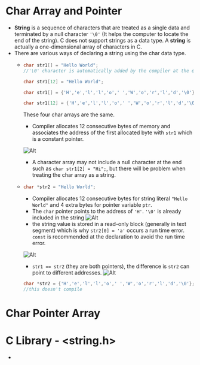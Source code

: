 ﻿# Char Array and Pointer
- **String** is a sequence of characters that are treated as a single data and terminated by a null character `'\0'` (It helps the computer to locate the end of the string). C does not support strings as a data type. A **string** is actually a one-dimensional array of characters in C.
- There are various ways of declaring a string using the char data type.
	- ```c
	  char str1[] = "Hello World";  
	  //'\0' character is automatically added by the compiler at the end of the string
		``` 
		```c
		char str1[12] = "Hello World"; 
		```
		```c
		char str1[] = {'H','e','l','l','o',' ','W','o','r','l','d','\0'};
		```
		```c
		char str1[12] = {'H','e','l','l','o',' ','W','o','r','l','d','\0'};
		```
		These four char arrays are the same.
		- Compiler allocates 12 consecutive bytes of memory and associates the address of the first allocated byte with `str1` which is a constant pointer.
		
		![Alt](https://overiq.com/media/uploads/character-array-in-memory-1504599203175.png)
		- A character array may not include a null character at the end such as `char str1[2] = "Hi";`, but there will be problem when treating the char array as a string.
	- ```c
	  char *str2 = "Hello World";
		```
		- Compiler allocates 12 consecutive bytes for string literal `"Hello World"` and 4 extra bytes for pointer variable `ptr`.
		- The `char` pointer points to the address of `'H'`. `'\0'` is already included in the string
		![Alt](https://overiq.com/media/uploads/2020/07/26/character-pointer-and-string-literal-1504599248003.png)
		- the string value is stored in a read-only block (generally in text segment) which is why `str2[0] = 'a'` occurs a run time error. `const` is recommended at the declaration to avoid the run time error.
	
		![Alt](https://courses.engr.illinois.edu/cs225/sp2022/assets/notes/stack_heap_memory/memory_layout.png)
		- `str1 == str2` (they are both pointers), the difference is `str2` can point to different addresses.
		![Alt](https://media.geeksforgeeks.org/wp-content/cdn-uploads/CommonArticleDesign18-min.png)
		```c
		char *str2 = {'H','e','l','l','o',' ','W','o','r','l','d','\0'};
		//this doesn't compile
		```

# Char Pointer Array


# C Library - <string.h>
- 
